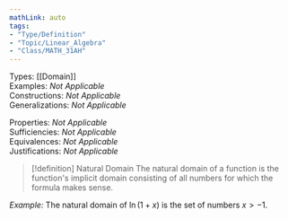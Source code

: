 ```yaml
---
mathLink: auto
tags:
- "Type/Definition"
- "Topic/Linear_Algebra"
- "Class/MATH_31AH"
---
```

Types: [[Domain]]  
Examples: <i>Not Applicable</i>  
Constructions: <i>Not Applicable</i>  
Generalizations: <i>Not Applicable</i>  

Properties: <i>Not Applicable</i>  
Sufficiencies: <i>Not Applicable</i>  
Equivalences: <i>Not Applicable</i>  
Justifications: <i>Not Applicable</i>  

> [!definition] Natural Domain
> The natural domain of a function is the function's implicit domain consisting of all numbers for which the formula makes sense.

*Example:* The natural domain of $\ln(1+x)$ is the set of numbers $x>-1$.